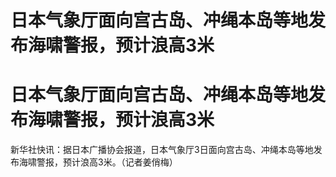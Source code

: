 # 日本气象厅面向宫古岛、冲绳本岛等地发布海啸警报，预计浪高3米

# 日本气象厅面向宫古岛、冲绳本岛等地发布海啸警报，预计浪高3米

新华社快讯：据日本广播协会报道，日本气象厅3日面向宫古岛、冲绳本岛等地发布海啸警报，预计浪高3米。（记者姜俏梅）

